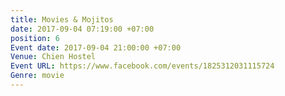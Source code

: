 ```yaml
---
title: Movies & Mojitos
date: 2017-09-04 07:19:00 +07:00
position: 6
Event date: 2017-09-04 21:00:00 +07:00
Venue: Chien Hostel
Event URL: https://www.facebook.com/events/1825312031115724
Genre: movie
---
```


